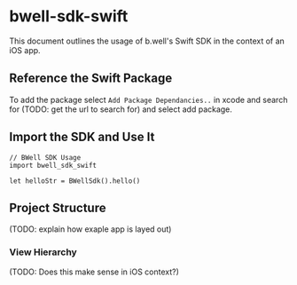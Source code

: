 # bwell-sdk-swift
This document outlines the usage of b.well's Swift SDK in the context of an iOS app.

## Reference the Swift Package
To add the package select `Add Package Dependancies..` in xcode and search for (TODO: get the url to search for) and select add package.

## Import the SDK and Use It
```
// BWell SDK Usage
import bwell_sdk_swift

let helloStr = BWellSdk().hello()
```

## Project Structure
(TODO: explain how exaple app is layed out)

### View Hierarchy
(TODO: Does this make sense in iOS context?)

